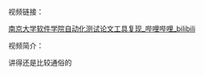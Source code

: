 视频链接：

[南京大学软件学院自动化测试论文工具复现_哔哩哔哩_bilibili](https://www.bilibili.com/video/bv1tF41187B2)

视频简介：

讲得还是比较通俗的